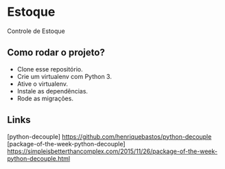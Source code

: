 # Estoque

Controle de Estoque


## Como rodar o projeto?

* Clone esse repositório.
* Crie um virtualenv com Python 3.
* Ative o virtualenv.
* Instale as dependências.
* Rode as migrações.

<!-- git clone https://github.com/rg3915/estoque.git
cd estoque
python3 -m venv .venv
source .venv/bin/activate
pip install -r requirements.txt
python contrib/env_gen.py
python manage.py migrate
python manage.py createsuperuser
python manage.py runserver -->

## Links
[python-decouple] https://github.com/henriquebastos/python-decouple
[package-of-the-week-python-decouple] https://simpleisbetterthancomplex.com/2015/11/26/package-of-the-week-python-decouple.html